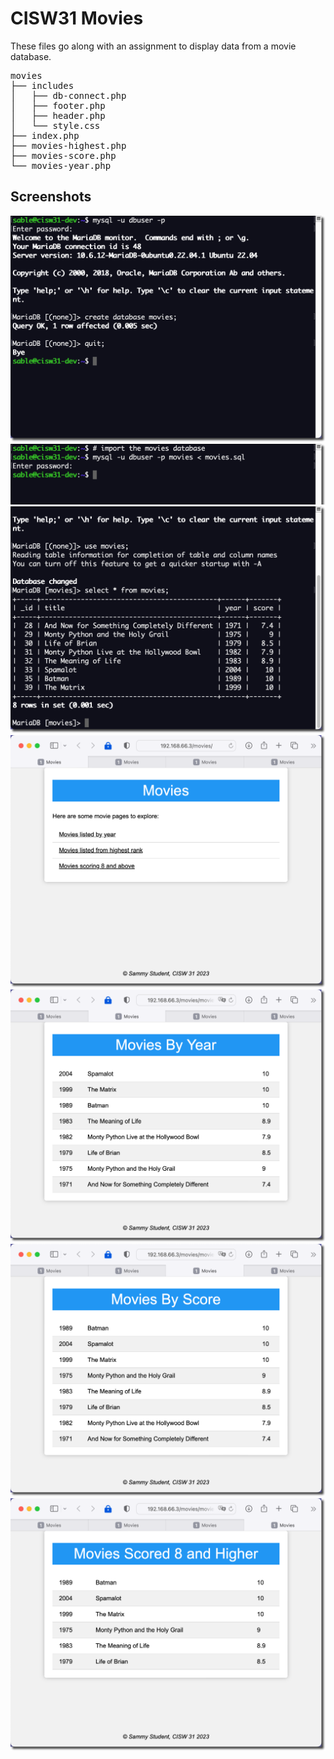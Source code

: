 # CISW31 Movies

These files go along with an assignment to display data from a movie database.

<pre>
movies
├── includes
│   ├── db-connect.php
│   ├── footer.php
│   ├── header.php
│   └── style.css
├── index.php
├── movies-highest.php
├── movies-score.php
└── movies-year.php
</pre>

## Screenshots

![](imgs/1-create-db.png)
![](imgs/2-import-movies.png)
![](imgs/3-check-data.png)
![](imgs/4-index.php.png)
![](imgs/5-year.png)
![](imgs/6-score.png)
![](imgs/7-highest.png)
